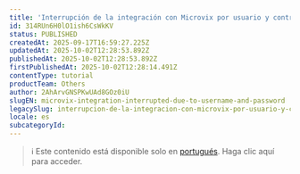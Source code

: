 ```yaml
---
title: 'Interrupción de la integración con Microvix por usuario y contraseña'
id: 314RUn6H0lO1ish6CsWkKV
status: PUBLISHED
createdAt: 2025-09-17T16:59:27.225Z
updatedAt: 2025-10-02T12:28:53.892Z
publishedAt: 2025-10-02T12:28:53.892Z
firstPublishedAt: 2025-10-02T12:28:14.491Z
contentType: tutorial
productTeam: Others
author: 2AhArvGNSPKwUAd8GOz0iU
slugEN: microvix-integration-interrupted-due-to-username-and-password
legacySlug: interrupcion-de-la-integracion-con-microvix-por-usuario-y-contrasena
locale: es
subcategoryId: 
---
```


> ℹ️ Este contenido está disponible solo en [portugués](/pt/tutorial/interrupcao-da-integracao-microvix-por-usuario-e-senha--314RUn6H0lO1ish6CsWkKV). Haga clic aquí para acceder.
